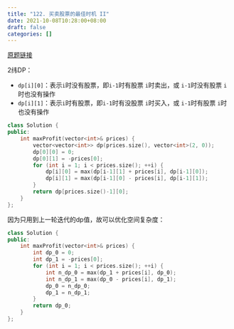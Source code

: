 ```yaml
---
title: "122. 买卖股票的最佳时机 II"
date: 2021-10-08T10:28:00+08:00
draft: false
categories: []
--- 
```


[原题链接](https://leetcode-cn.com/problems/best-time-to-buy-and-sell-stock-ii/)

2纬DP：
+ `dp[i][0]`：表示`i`时没有股票，即`i-1`时有股票 `i`时卖出，或 `i-1`时没有股票 `i`时也没有操作
+ `dp[i][1]`：表示`i`时有股票，即`i-1`时有没股票 `i`时买入，或 `i-1`时有股票 `i`时也没有操作

```cpp
class Solution {
public:
    int maxProfit(vector<int>& prices) {
        vector<vector<int>> dp(prices.size(), vector<int>(2, 0));
        dp[0][0] = 0;
        dp[0][1] = -prices[0];
        for (int i = 1; i < prices.size(); ++i) {
            dp[i][0] = max(dp[i-1][1] + prices[i], dp[i-1][0]);
            dp[i][1] = max(dp[i-1][0] - prices[i], dp[i-1][1]);
        }
        return dp[prices.size()-1][0];
    }
};
```

因为只用到上一轮迭代的dp值，故可以优化空间复杂度：

```cpp
class Solution {
public:
    int maxProfit(vector<int>& prices) {
        int dp_0 = 0;
        int dp_1 = -prices[0];
        for (int i = 1; i < prices.size(); ++i) {
            int n_dp_0 = max(dp_1 + prices[i], dp_0);
            int n_dp_1 = max(dp_0 - prices[i], dp_1);
            dp_0 = n_dp_0;
            dp_1 = n_dp_1;
        }
        return dp_0;
    }
};
```

